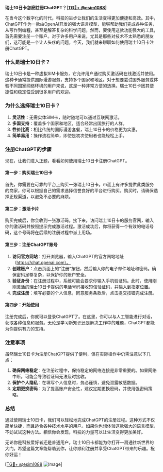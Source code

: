**瑞士10日卡怎麽註冊ChatGPT？[[TG💪+ @esim1088](https://t.me/s/esim1088)]**

在当今这个数字化的时代，科技的进步让我们的生活变得更加便捷和高效。其中，ChatGPT作为一款由OpenAI开发的强大语言模型，能够帮助我们完成各种任务，从写作到编程，甚至是解答复杂的科学问题。然而，要使用这款功能强大的工具，首先需要注册一个账户。对于许多用户来说，尤其是那些对技术不太熟悉的朋友们，这可能是一个让人头疼的问题。今天，我们就来聊聊如何使用瑞士10日卡注册ChatGPT。

### 什么是瑞士10日卡？

瑞士10日卡是一种虚拟SIM卡服务，它允许用户通过购买激活码在线激活并使用。这种卡通常提供国际漫游服务，支持多个国家和地区。对于想要尝试国外服务或体验不同国家网络环境的用户来说，这是一种非常方便的选择。瑞士10日卡因其便捷性和稳定性受到很多用户的欢迎。

### 为什么选择瑞士10日卡？

1. **灵活性**：无需实体SIM卡，随时随地可以通过互联网激活。
2. **多国支持**：覆盖多个国家和地区，适合经常出国旅行的人群。
3. **性价比高**：相比传统的国际漫游套餐，瑞士10日卡的价格更为实惠。
4. **简单易用**：操作流程简单，即使是初次使用者也能轻松上手。

### 注册ChatGPT的步骤

现在，让我们进入正题，看看如何使用瑞士10日卡注册ChatGPT。

#### 第一步：购买瑞士10日卡

首先，你需要在可靠的平台上购买一张瑞士10日卡。市面上有许多提供此类服务的商家，你可以根据自己的需求选择信誉良好的平台进行购买。购买时，请确保选择正规渠道，以避免不必要的麻烦。

#### 第二步：激活卡片

购买完成后，你会收到一张激活码。接下来，访问瑞士10日卡的服务官网，输入你的激活码并按照提示完成激活过程。激活成功后，你将获得一个有效的电话号码，这个号码将在后续的注册过程中派上用场。

#### 第三步：注册ChatGPT账号

1. **访问官方网站**：打开浏览器，输入ChatGPT的官方网站地址（https://chat.openai.com）。
2. **创建账户**：点击页面上的“注册”按钮，然后输入你的电子邮件地址和密码。确保密码足够复杂，以保护你的账户安全。
3. **验证身份**：在注册过程中，系统可能会要求你输入手机验证码。此时，使用刚刚激活的瑞士10日卡提供的电话号码接收短信验证码，并输入到指定位置。
4. **完成注册**：填写必要的个人信息，同意服务条款后，点击提交按钮完成注册。

#### 第四步：开始使用

注册完成后，你就可以登录ChatGPT了。在这里，你可以与人工智能进行对话，获取各种信息和服务。无论是学习新知识还是解决工作中的难题，ChatGPT都能为你提供有力的支持。

### 注意事项

虽然瑞士10日卡为注册ChatGPT提供了便利，但在实际操作中仍需注意以下几点：

1. **确保网络稳定**：在注册过程中，保持稳定的网络连接是非常重要的。如果网络中断，可能会导致验证码无法及时接收。
2. **保护个人隐私**：在填写个人信息时，务必谨慎，避免泄露敏感数据。
3. **定期更换密码**：为了提高账户安全性，建议定期更换密码，并使用强密码策略。

### 总结

通过使用瑞士10日卡，我们可以轻松地完成ChatGPT的注册过程。这种方式不仅简单快捷，而且适合各种技术水平的用户。如果你也想体验这款强大的语言模型，不妨试试这种方法。相信你会发现，科技的力量可以让生活变得更加美好。

无论你是科技爱好者还是普通用户，瑞士10日卡都能为你打开一扇通往新世界的大门。希望这篇文章能帮助到你，让你顺利注册并享受ChatGPT带来的乐趣。祝你好运！

[[TG💪+ @esim1088](https://t.me/s/esim1088) ![Image](https://i.postimg.cc/4NQfJmqS/Snipaste-2025-05-13-00-14-12.png)]